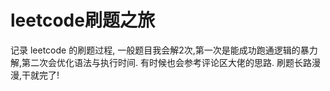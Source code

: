 # leetcode刷题之旅

记录 leetcode 的刷题过程, 一般题目我会解2次,第一次是能成功跑通逻辑的暴力解,第二次会优化语法与执行时间. 有时候也会参考评论区大佬的思路. 刷题长路漫漫,干就完了!